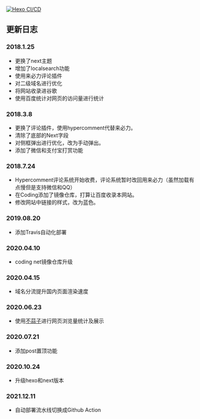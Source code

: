 [![Hexo CI/CD](https://github.com/leungyukshing/leungyukshing.github.io/actions/workflows/ci.yml/badge.svg)](https://github.com/leungyukshing/leungyukshing.github.io/actions/workflows/ci.yml)
## 更新日志
### 2018.1.25
  + 更换了next主题
  + 增加了localsearch功能
  + 使用来必力评论插件
  + 对二级域名进行优化
  + 将网站收录进谷歌
  + 使用百度统计对网页的访问量进行统计

### 2018.3.8
  + 更换了评论插件，使用hypercomment代替来必力。
  + 清除了底部的Next字段
  + 对侧框弹出进行优化，改为手动弹出。
  + 添加了微信和支付宝打赏功能

### 2018.7.24
  + Hypercomment评论系统开始收费，评论系统暂时改回用来必力（虽然加载有点慢但是支持微信和QQ）
  + 在Coding添加了镜像仓库，打算让百度收录本网站。
  + 修改网站中链接的样式，改为蓝色。

### 2019.08.20

+ 添加Travis自动化部署

### 2020.04.10

+ coding net镜像仓库升级

### 2020.04.15

+ 域名分流提升国内页面渲染速度

### 2020.06.23

+ 使用[不蒜子](http://ibruce.info/2015/04/04/busuanzi/)进行网页浏览量统计及展示

### 2020.07.21

+ 添加post置顶功能

### 2020.10.24

+ 升级hexo和next版本

### 2021.12.11

+ 自动部署流水线切换成Github Action
